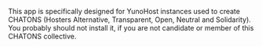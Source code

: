 This app is specifically designed for YunoHost instances used to create CHATONS (Hosters Alternative, Transparent, Open, Neutral and Solidarity). You probably should not install it, if you are not candidate or member of this CHATONS collective.
